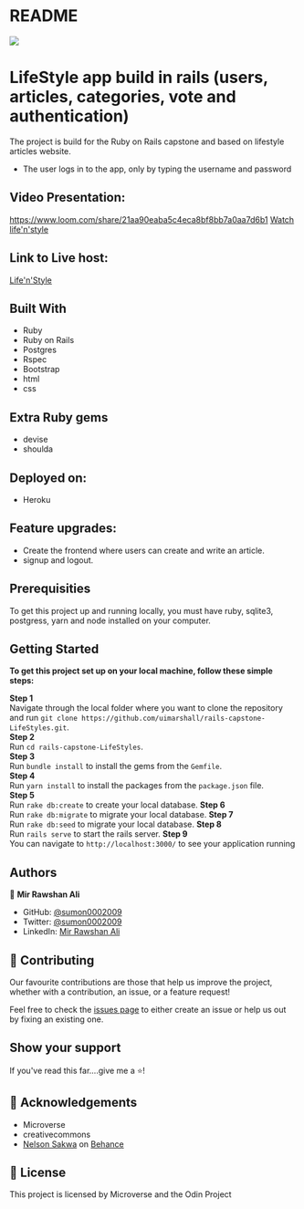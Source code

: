 # README

![](https://img.shields.io/badge/-Microverse%20projects-blueviolet)

# LifeStyle app build in rails (users, articles, categories, vote and authentication)

The project is  build for the Ruby on Rails capstone and based on lifestyle articles website.

- The user logs in to the app, only by typing the username and password


## Video Presentation:
https://www.loom.com/share/21aa90eaba5c4eca8bf8bb7a0aa7d6b1
[Watch life'n'style]()


## Link to Live host:

[Life'n'Style](https://calm-bastion-81388.herokuapp.com/)

## Built With

- Ruby
- Ruby on Rails
- Postgres
- Rspec
- Bootstrap
- html
- css

## Extra Ruby gems

- devise
- shoulda

## Deployed on:

- Heroku

## Feature upgrades:

- Create the frontend where users can create and write an article.
- signup and logout.

## Prerequisities

To get this project up and running locally, you must have ruby, sqlite3, postgress, yarn and node installed on your computer.

## Getting Started

**To get this project set up on your local machine, follow these simple steps:**

**Step 1**<br>
Navigate through the local folder where you want to clone the repository and run
`git clone https://github.com/uimarshall/rails-capstone-LifeStyles.git`.<br>
**Step 2**<br>
Run `cd rails-capstone-LifeStyles`.<br>
**Step 3**<br>
Run `bundle install` to install the gems from the `Gemfile`.<br>
**Step 4**<br>
Run `yarn install` to install the packages from the `package.json` file.<br>
**Step 5**<br>
Run `rake db:create` to create your local database.
**Step 6**<br>
Run `rake db:migrate` to migrate your local database.
**Step 7**<br>
Run `rake db:seed` to migrate your local database.
**Step 8**<br>
Run `rails serve` to start the rails server.
**Step 9**<br>
You can navigate to `http://localhost:3000/` to see your application running<br>

## Authors


👤 **Mir Rawshan Ali**

- GitHub: [@sumon0002009](https://github.com/sumon0002001)
- Twitter: [@sumon0002009](https://twitter.com/Sumon0002009)
- LinkedIn: [Mir Rawshan Ali](https://www.linkedin.com/in/mir-rawshan-ali-27b6a5198/)



## 🤝 Contributing

Our favourite contributions are those that help us improve the project, whether with a contribution, an issue, or a feature request!

Feel free to check the [issues page](https://github.com/sumon0002001/rorcapstone_lifestyle/issues) to either create an issue or help us out by fixing an existing one.

## Show your support

If you've read this far....give me a ⭐️!

## :clap: Acknowledgements

- Microverse
- creativecommons
- [Nelson Sakwa](https://www.behance.net/sakwadesignstudio) on [Behance](https://www.behance.net/)


## 📝 License

This project is licensed by Microverse and the Odin Project
